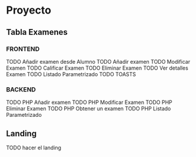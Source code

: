 # Proyecto

## Tabla Examenes

### FRONTEND

TODO Añadir examen desde Alumno
TODO Añadir examen
TODO Modificar Examen
TODO Calificar Examen
TODO Eliminar Examen
TODO Ver detalles Examen
TODO Listado Parametrizado
TODO TOASTS

### BACKEND

TODO PHP Añadir examen
TODO PHP Modificar Examen
TODO PHP Eliminar Examen
TODO PHP Obtener un examen
TODO PHP Listado Parametrizado

## Landing

TODO hacer el landing
